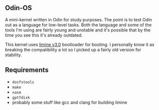 
## Odin-OS

A mini-kernel written in Odin for study purposes. The point is to test Odin out as a language for low-level tasks.
Both the language and some of the tools I'm using are fairly young and unstable and it's possible that by the time
you see this it's already outdated.

This kernel uses [limine v3.0](https://github.com/limine-bootloader/limine/tree/v3.0-branch) bootloader for booting.
I personally know it as breaking the compatibility a lot so I picked up a fairly old version for stability.

## Requirements

- `dosfstools`
- `make`
- `nasm`
- `gptfdisk`
- probably some stuff like gcc and clang for building limine